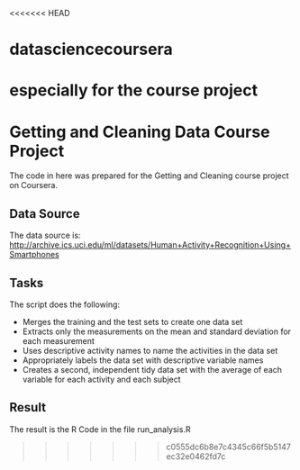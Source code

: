 <<<<<<< HEAD
# datasciencecoursera
especially for the course project
=======
# Getting and Cleaning Data Course Project
The code in here was prepared for the Getting and Cleaning course project on Coursera.
## Data Source
The data source is: http://archive.ics.uci.edu/ml/datasets/Human+Activity+Recognition+Using+Smartphones 
## Tasks
The script does the following:
* Merges the training and the test sets to create one data set
* Extracts only the measurements on the mean and standard deviation for each measurement
* Uses descriptive activity names to name the activities in the data set
* Appropriately labels the data set with descriptive variable names
* Creates a second, independent tidy data set with the average of each variable for each activity and each subject

## Result
The result is the R Code in the file run_analysis.R
>>>>>>> c0555dc6b8e7c4345c66f5b5147ec32e0462fd7c

